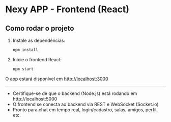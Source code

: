 # Nexy APP - Frontend (React)

## Como rodar o projeto

1. Instale as dependências:
   ```bash
   npm install
   ```
2. Inicie o frontend React:
   ```bash
   npm start
   ```

O app estará disponível em [http://localhost:3000](http://localhost:3000)

---

- Certifique-se de que o backend (Node.js) está rodando em http://localhost:5000
- O frontend se conecta ao backend via REST e WebSocket (Socket.io)
- Pronto para chat em tempo real, login/cadastro, salas, amigos, perfil, etc. 